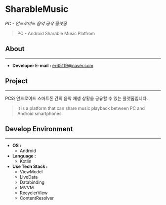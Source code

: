 # SharableMusic
*PC - 안드로이드 음악 공유 플랫폼*
>PC - Android Sharable Music Platfrom

## About
------------------
- __Developer E-mail :__ er65119@naver.com

## Project
--------------------
PC와 안드로이드 스마트폰 간의 음악 재생 상황을 공유할 수 있는 플랫폼입니다.
>It is a platform that can share music playback between PC and Android smartphones.

## Develop Environment
--------------------
- __OS :__ 
  - Android
- __Language :__ 
  - Kotlin
- __Use Tech Stack :__ 
  - ViewModel
  - LiveData
  - Databinding
  - MVVM
  - RecyclerView
  - ContentResolver
